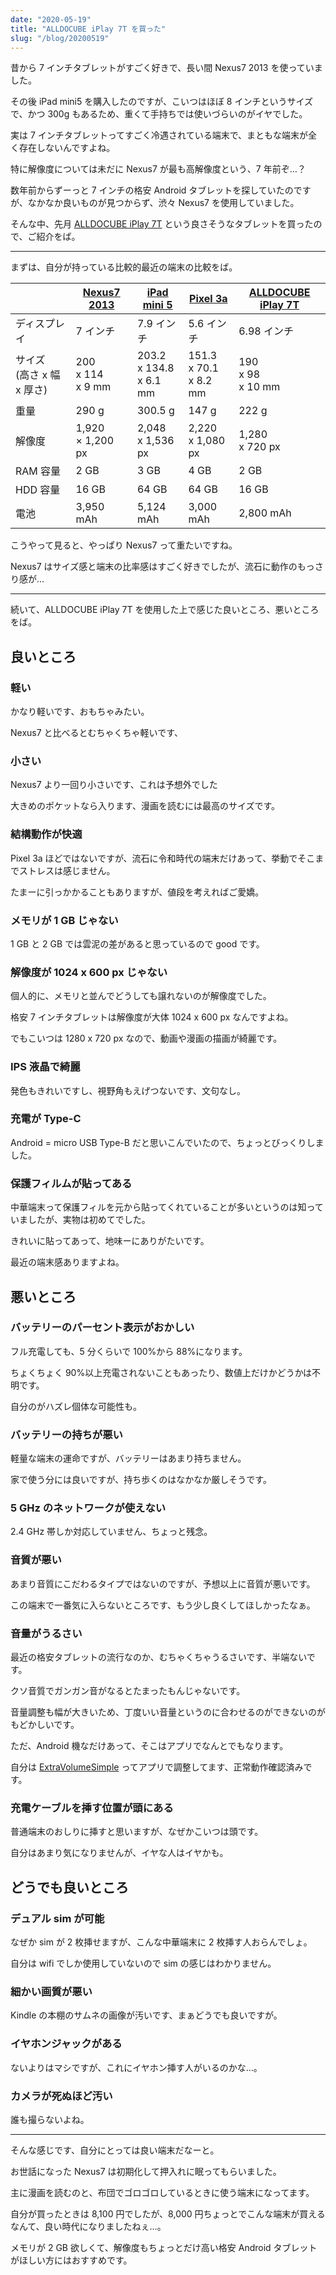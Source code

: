 ```yaml
---
date: "2020-05-19"
title: "ALLDOCUBE iPlay 7T を買った"
slug: "/blog/20200519"
---
```


昔から 7 インチタブレットがすごく好きで、長い間 Nexus7 2013 を使っていました。

その後 iPad mini5 を購入したのですが、こいつはほぼ 8 インチというサイズで、かつ 300g もあるため、重くて手持ちでは使いづらいのがイヤでした。

実は 7 インチタブレットってすごく冷遇されている端末で、まともな端末が全く存在しないんですよね。

特に解像度については未だに Nexus7 が最も高解像度という、7 年前ぞ…？

数年前からずーっと 7 インチの格安 Android タブレットを探していたのですが、なかなか良いものが見つからず、渋々 Nexus7 を使用していました。

そんな中、先月 [ALLDOCUBE iPlay 7T](https://amzn.to/3bOxv14) という良さそうなタブレットを買ったので、ご紹介をば。

---

まずは、自分が持っている比較的最近の端末の比較をば。

|                                | [Nexus7 2013](https://amzn.to/2LE757N) | [iPad mini 5](https://amzn.to/3g4eOdm) | [Pixel 3a](https://amzn.to/3cXDr9i) | [ALLDOCUBE iPlay 7T](https://amzn.to/3bOxv14) |
| ------------------------------ | -------------------------------------- | -------------------------------------- | ----------------------------------- | --------------------------------------------- |
| ディスプレイ                   | 7 インチ                               | 7.9 インチ                             | 5.6 インチ                          | 6.98 インチ                                   |
| サイズ <br> (高さ x 幅 x 厚さ) | 200 <br>x 114 <br>x 9 mm               | 203.2 <br>x 134.8 <br>x 6.1 mm         | 151.3 <br>x 70.1 <br>x 8.2 mm       | 190 <br>x 98 <br>x 10 mm                      |
| 重量                           | 290 g                                  | 300.5 g                                | 147 g                               | 222 g                                         |
| 解像度                         | 1,920 <br>× 1,200 px                   | 2,048 <br>x 1,536 px                   | 2,220 <br>x 1,080 px                | 1,280 <br>x 720 px                            |
| RAM 容量                       | 2 GB                                   | 3 GB                                   | 4 GB                                | 2 GB                                          |
| HDD 容量                       | 16 GB                                  | 64 GB                                  | 64 GB                               | 16 GB                                         |
| 電池                           | 3,950 mAh                              | 5,124 mAh                              | 3,000 mAh                           | 2,800 mAh                                     |

こうやって見ると、やっぱり Nexus7 って重たいですね。

Nexus7 はサイズ感と端末の比率感はすごく好きでしたが、流石に動作のもっさり感が…

---

続いて、ALLDOCUBE iPlay 7T を使用した上で感じた良いところ、悪いところをば。

## 良いところ

### 軽い

かなり軽いです、おもちゃみたい。

Nexus7 と比べるとむちゃくちゃ軽いです、

### 小さい

Nexus7 より一回り小さいです、これは予想外でした

大きめのポケットなら入ります、漫画を読むには最高のサイズです。

### 結構動作が快適

Pixel 3a ほどではないですが、流石に令和時代の端末だけあって、挙動でそこまでストレスは感じません。

たまーに引っかかることもありますが、値段を考えればご愛嬌。

### メモリが 1 GB じゃない

1 GB と 2 GB では雲泥の差があると思っているので good です。

### 解像度が 1024 x 600 px じゃない

個人的に、メモリと並んでどうしても譲れないのが解像度でした。

格安 7 インチタブレットは解像度が大体 1024 x 600 px なんですよね。

でもこいつは 1280 x 720 px なので、動画や漫画の描画が綺麗です。

### IPS 液晶で綺麗

発色もきれいですし、視野角もえげつないです、文句なし。

### 充電が Type-C

Android = micro USB Type-B だと思いこんでいたので、ちょっとびっくりしました。

### 保護フィルムが貼ってある

中華端末って保護フィルを元から貼ってくれていることが多いというのは知っていましたが、実物は初めてでした。

きれいに貼ってあって、地味ーにありがたいです。

最近の端末感ありますよね。

## 悪いところ

### バッテリーのパーセント表示がおかしい

フル充電しても、5 分くらいで 100%から 88%になります。

ちょくちょく 90%以上充電されないこともあったり、数値上だけかどうかは不明です。

自分のがハズレ個体な可能性も。

### バッテリーの持ちが悪い

軽量な端末の運命ですが、バッテリーはあまり持ちません。

家で使う分には良いですが、持ち歩くのはなかなか厳しそうです。

### 5 GHz のネットワークが使えない

2.4 GHz 帯しか対応していません、ちょっと残念。

### 音質が悪い

あまり音質にこだわるタイプではないのですが、予想以上に音質が悪いです。

この端末で一番気に入らないところです、もう少し良くしてほしかったなぁ。

### 音量がうるさい

最近の格安タブレットの流行なのか、むちゃくちゃうるさいです、半端ないです。

クソ音質でガンガン音がなるとたまったもんじゃないです。

音量調整も幅が大きいため、丁度いい音量というのに合わせるのができないのがもどかしいです。

ただ、Android 機なだけあって、そこはアプリでなんとでもなります。

自分は [ExtraVolumeSimple](https://play.google.com/store/apps/details?id=jp.Keshigoto.ExtraVolumeSimple&hl=ja) ってアプリで調整してます、正常動作確認済みです。

### 充電ケーブルを挿す位置が頭にある

普通端末のおしりに挿すと思いますが、なぜかこいつは頭です。

自分はあまり気になりませんが、イヤな人はイヤかも。

## どうでも良いところ

### デュアル sim が可能

なぜか sim が 2 枚挿せますが、こんな中華端末に 2 枚挿す人おらんでしょ。

自分は wifi でしか使用していないので sim の感じはわかりません。

### 細かい画質が悪い

Kindle の本棚のサムネの画像が汚いです、まぁどうでも良いですが。

### イヤホンジャックがある

ないよりはマシですが、これにイヤホン挿す人がいるのかな…。

### カメラが死ぬほど汚い

誰も撮らないよね。

---

そんな感じです、自分にとっては良い端末だなーと。

お世話になった Nexus7 は初期化して押入れに眠ってもらいました。

主に漫画を読むのと、布団でゴロゴロしているときに使う端末になってます。

自分が買ったときは 8,100 円でしたが、8,000 円ちょっとでこんな端末が買えるなんて、良い時代になりましたねぇ…。

メモリが 2 GB 欲しくて、解像度もちょっとだけ高い格安 Android タブレットがほしい方にはおすすめです。
